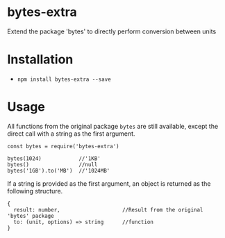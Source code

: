# bytes-extra
Extend the package 'bytes' to directly  perform conversion between units

# Installation
- `npm install bytes-extra --save`

# Usage
All functions from the original package `bytes` are still available, except the direct call with a string as the first argument.
```
const bytes = require('bytes-extra')

bytes(1024)            //'1KB'
bytes()                //null
bytes('1GB').to('MB')  //'1024MB'
```
If a string is provided as the first argument, an object is returned as the following structure.  
```
{
  result: number,                    //Result from the original 'bytes' package
  to: (unit, options) => string      //function
}
```
